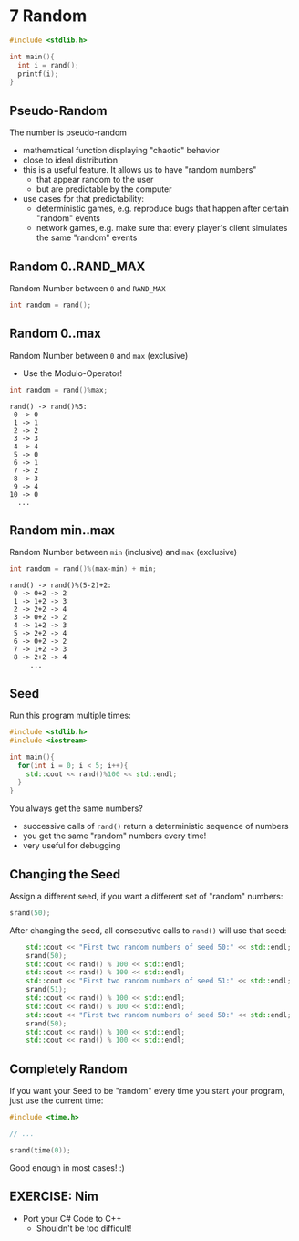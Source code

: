# 7 Random

```cpp
#include <stdlib.h>

int main(){
  int i = rand();
  printf(i);
}
```

## Pseudo-Random

The number is pseudo-random
- mathematical function displaying "chaotic" behavior
- close to ideal distribution
- this is a useful feature. It allows us to have "random numbers"
  - that appear random to the user
  - but are predictable by the computer
- use cases for that predictability:
  - deterministic games, e.g. reproduce bugs that happen after certain "random" events
  - network games, e.g. make sure that every player's client simulates the same "random" events

## Random 0..RAND_MAX

Random Number between `0` and `RAND_MAX`

```cpp
int random = rand();
```

## Random 0..max

Random Number between `0` and `max` (exclusive)
- Use the Modulo-Operator!

```cpp
int random = rand()%max;
```

```
rand() -> rand()%5:
 0 -> 0
 1 -> 1
 2 -> 2
 3 -> 3
 4 -> 4
 5 -> 0
 6 -> 1
 7 -> 2
 8 -> 3
 9 -> 4 
10 -> 0
  ...
```

## Random min..max

Random Number between `min` (inclusive) and `max` (exclusive)

```cpp
int random = rand()%(max-min) + min;
```

```
rand() -> rand()%(5-2)+2:
 0 -> 0+2 -> 2
 1 -> 1+2 -> 3
 2 -> 2+2 -> 4
 3 -> 0+2 -> 2
 4 -> 1+2 -> 3
 5 -> 2+2 -> 4
 6 -> 0+2 -> 2
 7 -> 1+2 -> 3
 8 -> 2+2 -> 4
     ...
```

## Seed

Run this program multiple times:

```cpp
#include <stdlib.h>
#include <iostream>

int main(){
  for(int i = 0; i < 5; i++){
    std::cout << rand()%100 << std::endl;
  }
}
```

You always get the same numbers?
- successive calls of `rand()` return a deterministic sequence of numbers
- you get the same "random" numbers every time!
- very useful for debugging

## Changing the Seed

Assign a different seed, if you want a different set of "random" numbers:

```cpp
srand(50);
```

After changing the seed, all consecutive calls to `rand()` will use that seed:

```cpp
    std::cout << "First two random numbers of seed 50:" << std::endl;
    srand(50);
    std::cout << rand() % 100 << std::endl;
    std::cout << rand() % 100 << std::endl;
    std::cout << "First two random numbers of seed 51:" << std::endl;
    srand(51);
    std::cout << rand() % 100 << std::endl;
    std::cout << rand() % 100 << std::endl;
    std::cout << "First two random numbers of seed 50:" << std::endl;
    srand(50);
    std::cout << rand() % 100 << std::endl;
    std::cout << rand() % 100 << std::endl;
```

## Completely Random

If you want your Seed to be "random" every time you start your program, just use the current time:

```cpp
#include <time.h>

// ...

srand(time(0));
```

Good enough in most cases! :)

## EXERCISE: Nim
- Port your C# Code to C++
  - Shouldn't be too difficult!
